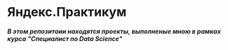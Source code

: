 # Яндекс.Практикум
***В этом репозитоии находятся проекты, выполненые мною в рамках курса "Специалист по Data Science"***
